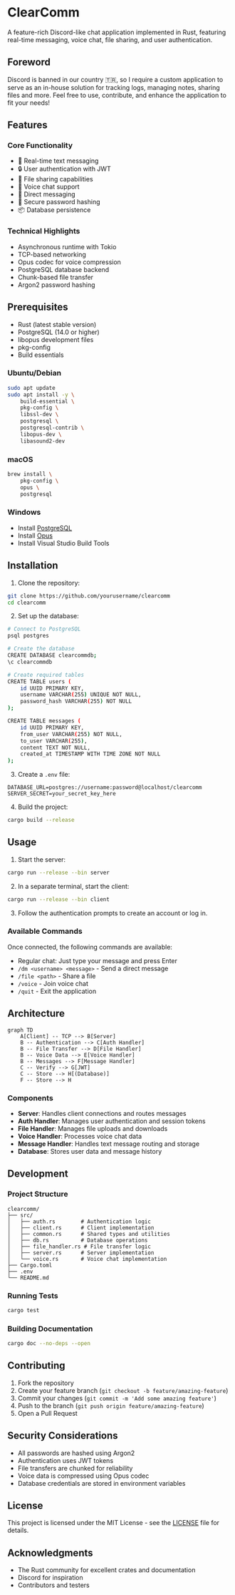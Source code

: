 # ClearComm

A feature-rich Discord-like chat application implemented in Rust, featuring real-time messaging, voice chat, file sharing, and user authentication.

## Foreword

Discord is banned in our country 🇹🇷, so I require a custom application to serve as an in-house solution for tracking logs, managing notes, sharing files and more. Feel free to use, contribute, and enhance the application to fit your needs!

## Features

### Core Functionality
- 💬 Real-time text messaging
- 🔒 User authentication with JWT
- 📁 File sharing capabilities
- 🎤 Voice chat support
- 📱 Direct messaging
- 🔐 Secure password hashing
- 📦 Database persistence

### Technical Highlights
- Asynchronous runtime with Tokio
- TCP-based networking
- Opus codec for voice compression
- PostgreSQL database backend
- Chunk-based file transfer
- Argon2 password hashing

## Prerequisites

- Rust (latest stable version)
- PostgreSQL (14.0 or higher)
- libopus development files
- pkg-config
- Build essentials

### Ubuntu/Debian
```bash
sudo apt update
sudo apt install -y \
    build-essential \
    pkg-config \
    libssl-dev \
    postgresql \
    postgresql-contrib \
    libopus-dev \
    libasound2-dev
```

### macOS
```bash
brew install \
    pkg-config \
    opus \
    postgresql
```

### Windows
- Install [PostgreSQL](https://www.postgresql.org/download/windows/)
- Install [Opus](https://opus-codec.org/downloads/)
- Install Visual Studio Build Tools

## Installation

1. Clone the repository:
```bash
git clone https://github.com/yourusername/clearcomm
cd clearcomm
```

2. Set up the database:
```bash
# Connect to PostgreSQL
psql postgres

# Create the database
CREATE DATABASE clearcommdb;
\c clearcommdb

# Create required tables
CREATE TABLE users (
    id UUID PRIMARY KEY,
    username VARCHAR(255) UNIQUE NOT NULL,
    password_hash VARCHAR(255) NOT NULL
);

CREATE TABLE messages (
    id UUID PRIMARY KEY,
    from_user VARCHAR(255) NOT NULL,
    to_user VARCHAR(255),
    content TEXT NOT NULL,
    created_at TIMESTAMP WITH TIME ZONE NOT NULL
);
```

3. Create a `.env` file:
```env
DATABASE_URL=postgres://username:password@localhost/clearcomm
SERVER_SECRET=your_secret_key_here
```

4. Build the project:
```bash
cargo build --release
```

## Usage

1. Start the server:
```bash
cargo run --release --bin server
```

2. In a separate terminal, start the client:
```bash
cargo run --release --bin client
```

3. Follow the authentication prompts to create an account or log in.

### Available Commands

Once connected, the following commands are available:

- Regular chat: Just type your message and press Enter
- `/dm <username> <message>` - Send a direct message
- `/file <path>` - Share a file
- `/voice` - Join voice chat
- `/quit` - Exit the application

## Architecture

```mermaid
graph TD
    A[Client] -- TCP --> B[Server]
    B -- Authentication --> C[Auth Handler]
    B -- File Transfer --> D[File Handler]
    B -- Voice Data --> E[Voice Handler]
    B -- Messages --> F[Message Handler]
    C -- Verify --> G[JWT]
    C -- Store --> H[(Database)]
    F -- Store --> H
```

### Components

- **Server**: Handles client connections and routes messages
- **Auth Handler**: Manages user authentication and session tokens
- **File Handler**: Manages file uploads and downloads
- **Voice Handler**: Processes voice chat data
- **Message Handler**: Handles text message routing and storage
- **Database**: Stores user data and message history

## Development

### Project Structure
```
clearcomm/
├── src/
│   ├── auth.rs        # Authentication logic
│   ├── client.rs      # Client implementation
│   ├── common.rs      # Shared types and utilities
│   ├── db.rs          # Database operations
│   ├── file_handler.rs # File transfer logic
│   ├── server.rs      # Server implementation
│   └── voice.rs       # Voice chat implementation
├── Cargo.toml
├── .env
└── README.md
```

### Running Tests
```bash
cargo test
```

### Building Documentation
```bash
cargo doc --no-deps --open
```

## Contributing

1. Fork the repository
2. Create your feature branch (`git checkout -b feature/amazing-feature`)
3. Commit your changes (`git commit -m 'Add some amazing feature'`)
4. Push to the branch (`git push origin feature/amazing-feature`)
5. Open a Pull Request

## Security Considerations

- All passwords are hashed using Argon2
- Authentication uses JWT tokens
- File transfers are chunked for reliability
- Voice data is compressed using Opus codec
- Database credentials are stored in environment variables

## License

This project is licensed under the MIT License - see the [LICENSE](LICENSE) file for details.

## Acknowledgments

- The Rust community for excellent crates and documentation
- Discord for inspiration
- Contributors and testers
